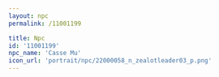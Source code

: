 ```yaml
---
layout: npc
permalink: /11001199

title: Npc
id: '11001199'
npc_name: 'Casse Mu'
icon_url: 'portrait/npc/22000058_n_zealotleader03_p.png'
---
```

